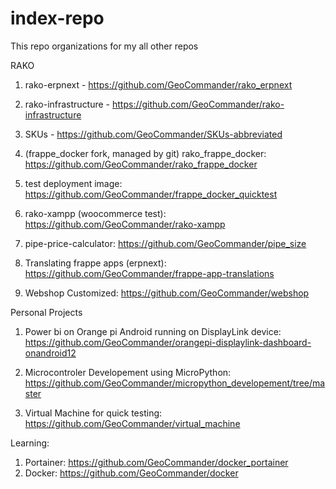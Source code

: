 # index-repo

This repo organizations for my all other repos

RAKO
1) rako-erpnext - https://github.com/GeoCommander/rako_erpnext
2) rako-infrastructure - https://github.com/GeoCommander/rako-infrastructure
3) SKUs - https://github.com/GeoCommander/SKUs-abbreviated
4) (frappe_docker fork, managed by git) rako_frappe_docker: https://github.com/GeoCommander/rako_frappe_docker
5) test deployment image: https://github.com/GeoCommander/frappe_docker_quicktest
6) rako-xampp (woocommerce test): https://github.com/GeoCommander/rako-xampp
7) pipe-price-calculator: https://github.com/GeoCommander/pipe_size

8) Translating frappe apps (erpnext): https://github.com/GeoCommander/frappe-app-translations
9) Webshop Customized: https://github.com/GeoCommander/webshop


Personal Projects
1) Power bi on Orange pi Android running on DisplayLink device: https://github.com/GeoCommander/orangepi-displaylink-dashboard-onandroid12

2) Microcontroler Developement using MicroPython: https://github.com/GeoCommander/micropython_developement/tree/master

3) Virtual Machine for quick testing: https://github.com/GeoCommander/virtual_machine

Learning:
1) Portainer: https://github.com/GeoCommander/docker_portainer
2) Docker: https://github.com/GeoCommander/docker
